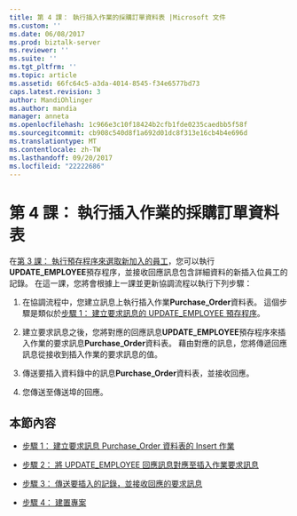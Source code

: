 ```yaml
---
title: 第 4 課： 執行插入作業的採購訂單資料表 |Microsoft 文件
ms.custom: ''
ms.date: 06/08/2017
ms.prod: biztalk-server
ms.reviewer: ''
ms.suite: ''
ms.tgt_pltfrm: ''
ms.topic: article
ms.assetid: 66fc64c5-a3da-4014-8545-f34e6577bd73
caps.latest.revision: 3
author: MandiOhlinger
ms.author: mandia
manager: anneta
ms.openlocfilehash: 1c966e3c10f18424b2cfb1fde0235caedbb5f58f
ms.sourcegitcommit: cb908c540d8f1a692d01dc8f313e16cb4b4e696d
ms.translationtype: MT
ms.contentlocale: zh-TW
ms.lasthandoff: 09/20/2017
ms.locfileid: "22222686"
---
```

# <a name="lesson-4-perform-an-insert-operation-on-the-purchase-order-table"></a>第 4 課： 執行插入作業的採購訂單資料表
在[第 3 課： 執行預存程序來選取新加入的員工](../../adapters-and-accelerators/adapter-sql/lesson-3-execute-a-stored-procedure-to-select-new-employees-added.md)，您可以執行**UPDATE_EMPLOYEE**預存程序，並接收回應訊息包含詳細資料的新插入位員工的記錄。 在這一課，您將會根據上一課並更新協調流程以執行下列步驟：  
  
1.  在協調流程中，您建立訊息上執行插入作業**Purchase_Order**資料表。 這個步驟是類似於[步驟 1： 建立要求訊息的 UPDATE_EMPLOYEE 預存程序](../../adapters-and-accelerators/adapter-sql/step-1-create-the-request-message-for-update-employee-stored-procedure.md)。  
  
2.  建立要求訊息之後，您將對應的回應訊息**UPDATE_EMPLOYEE**預存程序來插入作業的要求訊息**Purchase_Order**資料表。 藉由對應的訊息，您將傳遞回應訊息從接收到插入作業的要求訊息的值。  
  
3.  傳送要插入資料錄中的訊息**Purchase_Order**資料表，並接收回應。  
  
4.  您傳送至傳送埠的回應。  
  
## <a name="in-this-section"></a>本節內容  
  
-   [步驟 1： 建立要求訊息 Purchase_Order 資料表的 Insert 作業](../../adapters-and-accelerators/adapter-sql/step-1-create-the-request-message-for-insert-operation-on-purchase-order-table.md)  
  
-   [步驟 2： 將 UPDATE_EMPLOYEE 回應訊息對應至插入作業要求訊息](../../adapters-and-accelerators/adapter-sql/step-2-map-update_employee-response-to-insert-operation-request.md)  
  
-   [步驟 3： 傳送要插入的記錄，並接收回應的要求訊息](../../adapters-and-accelerators/adapter-sql/step-3-send-the-request-message-to-insert-records-and-receive-a-response.md)  
  
-   [步驟 4： 建置專案](../../adapters-and-accelerators/adapter-sql/step-4-build-the-project.md)